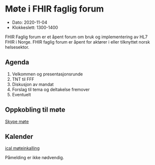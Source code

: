 # Møte i FHIR faglig forum

* Dato: 2020-11-04
* Klokkeslett: 1300-1400

FHIR Faglig forum er et åpent forum om bruk og implementering av HL7 FHIR i Norge. FHIR faglig forum er åpent for aktører i eller tilknyttet norsk helsesektor.

## Agenda

1. Velkommen og presentasjonsrunde
1. TNT til FFF
1. Diskusjon av mandat
1. Forslag til tema og deltakelse fremover
1. Eventuelt

## Oppkobling til møte

[Skype møte](https://meet.ehelse.no/thomas.tveit.rosenlund/JY6LJC2Q)

## Kalender

[ical møteinkalling](ical/2020-11-04-FHIR-faglig-forum.ics)

Påmelding er ikke nødvendig. 
